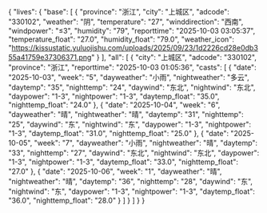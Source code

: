 {
        "lives": {
            "base": [
                {
                    "province": "浙江",
                    "city": "上城区",
                    "adcode": "330102",
                    "weather": "阴",
                    "temperature": "27",
                    "winddirection": "西南",
                    "windpower": "≤3",
                    "humidity": "79",
                    "reporttime": "2025-10-03 03:05:37",
                    "temperature_float": "27.0",
                    "humidity_float": "79.0",
                    "weather_icon": "https://kissustatic.yuluojishu.com/uploads/2025/09/23/1d2226cd28e0db355a41759e37306371.png"
                }
            ],
            "all": [
                {
                    "city": "上城区",
                    "adcode": "330102",
                    "province": "浙江",
                    "reporttime": "2025-10-03 01:05:36",
                    "casts": [
                        {
                            "date": "2025-10-03",
                            "week": "5",
                            "dayweather": "小雨",
                            "nightweather": "多云",
                            "daytemp": "35",
                            "nighttemp": "24",
                            "daywind": "东北",
                            "nightwind": "东北",
                            "daypower": "1-3",
                            "nightpower": "1-3",
                            "daytemp_float": "35.0",
                            "nighttemp_float": "24.0"
                        },
                        {
                            "date": "2025-10-04",
                            "week": "6",
                            "dayweather": "晴",
                            "nightweather": "晴",
                            "daytemp": "31",
                            "nighttemp": "25",
                            "daywind": "东",
                            "nightwind": "东",
                            "daypower": "1-3",
                            "nightpower": "1-3",
                            "daytemp_float": "31.0",
                            "nighttemp_float": "25.0"
                        },
                        {
                            "date": "2025-10-05",
                            "week": "7",
                            "dayweather": "小雨",
                            "nightweather": "晴",
                            "daytemp": "33",
                            "nighttemp": "27",
                            "daywind": "东北",
                            "nightwind": "东北",
                            "daypower": "1-3",
                            "nightpower": "1-3",
                            "daytemp_float": "33.0",
                            "nighttemp_float": "27.0"
                        },
                        {
                            "date": "2025-10-06",
                            "week": "1",
                            "dayweather": "晴",
                            "nightweather": "晴",
                            "daytemp": "36",
                            "nighttemp": "28",
                            "daywind": "东",
                            "nightwind": "东",
                            "daypower": "1-3",
                            "nightpower": "1-3",
                            "daytemp_float": "36.0",
                            "nighttemp_float": "28.0"
                        }
                    ]
                }
            ]
        }
    }